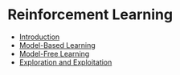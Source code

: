 # Reinforcement Learning

* [Introduction](RL/intro.md)
* [Model-Based Learning](RL/modelBased.md)
* [Model-Free Learning](RL/modelFree.md)
* [Exploration and Exploitation](RL/ene.md)

















